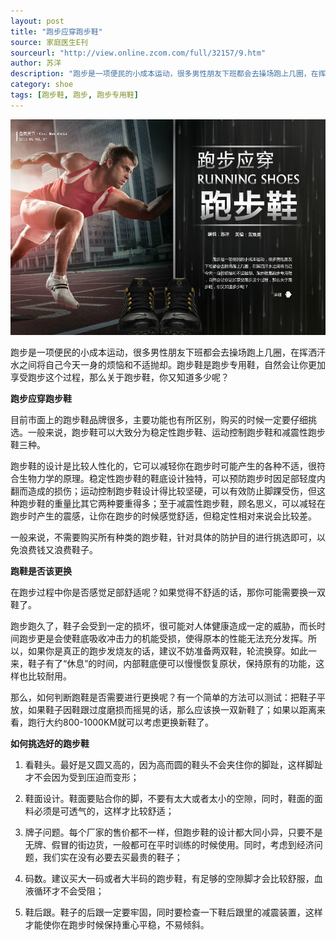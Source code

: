 ```yaml
---
layout: post
title: "跑步应穿跑步鞋"
source: 家庭医生E刊
sourceurl: "http://view.online.zcom.com/full/32157/9.htm"
author: 苏洋
description: "跑步是一项便民的小成本运动，很多男性朋友下班都会去操场跑上几圈，在挥洒汗水之间将自己今天一身的烦恼和不适抛却。跑步鞋是跑步专用鞋，自然会让你更加享受跑步这个过程，那么关于跑步鞋，你又知道多少呢？"
category: shoe
tags: [跑步鞋, 跑步, 跑步专用鞋]
---
```

![跑步应穿跑步鞋](/images/2013-10-19-runner-should-wear-a-running-shoe.jpg)

跑步是一项便民的小成本运动，很多男性朋友下班都会去操场跑上几圈，在挥洒汗水之间将自己今天一身的烦恼和不适抛却。跑步鞋是跑步专用鞋，自然会让你更加享受跑步这个过程，那么关于跑步鞋，你又知道多少呢？

**跑步应穿跑步鞋**

目前市面上的跑步鞋品牌很多，主要功能也有所区别，购买的时候一定要仔细挑选。一般来说，跑步鞋可以大致分为稳定性跑步鞋、运动控制跑步鞋和减震性跑步鞋三种。

跑步鞋的设计是比较人性化的，它可以减轻你在跑步时可能产生的各种不适，很符合生物力学的原理。稳定性跑步鞋的鞋底设计独特，可以预防跑步时因足部轻度内翻而造成的损伤；运动控制跑步鞋设计得比较坚硬，可以有效防止脚踝受伤，但这种跑步鞋的重量比其它两种要重得多；至于减震性跑步鞋，顾名思义，可以减轻在跑步时产生的震感，让你在跑步的时候感觉舒适，但稳定性相对来说会比较差。

一般来说，不需要购买所有种类的跑步鞋，针对具体的防护目的进行挑选即可，以免浪费钱又浪费鞋子。

**跑鞋是否该更换**

在跑步过程中你是否感觉足部舒适呢？如果觉得不舒适的话，那你可能需要换一双鞋了。

跑步跑久了，鞋子会受到一定的损坏，很可能对人体健康造成一定的威胁，而长时间跑步更是会使鞋底吸收冲击力的机能受损，使得原本的性能无法充分发挥。所以，如果你是真正的跑步发烧友的话，建议不妨准备两双鞋，轮流换穿。如此一来，鞋子有了“休息”的时间，内部鞋底便可以慢慢恢复原状，保持原有的功能，这样也比较耐用。

那么，如何判断跑鞋是否需要进行更换呢？有一个简单的方法可以测试：把鞋子平放，如果鞋子因鞋跟过度磨损而摇晃的话，那么应该换一双新鞋了；如果以距离来看，跑行大约800-1000KM就可以考虑更换新鞋了。

**如何挑选好的跑步鞋**

1. 看鞋头。最好是又圆又高的，因为高而圆的鞋头不会夹住你的脚趾，这样脚趾才不会因为受到压迫而变形；

2. 鞋面设计。鞋面要贴合你的脚，不要有太大或者太小的空隙，同时，鞋面的面料必须是可透气的，这样才比较舒适；

3. 牌子问题。每个厂家的售价都不一样，但跑步鞋的设计都大同小异，只要不是无牌、假冒的街边货，一般都可在平时训练的时候使用。同时，考虑到经济问题，我们实在没有必要去买最贵的鞋子；

4. 码数。建议买大一码或者大半码的跑步鞋，有足够的空隙脚才会比较舒服，血液循环才不会受阻；

5. 鞋后跟。鞋子的后跟一定要牢固，同时要检查一下鞋后跟里的减震装置，这样才能使你在跑步时候保持重心平稳，不易倾斜。